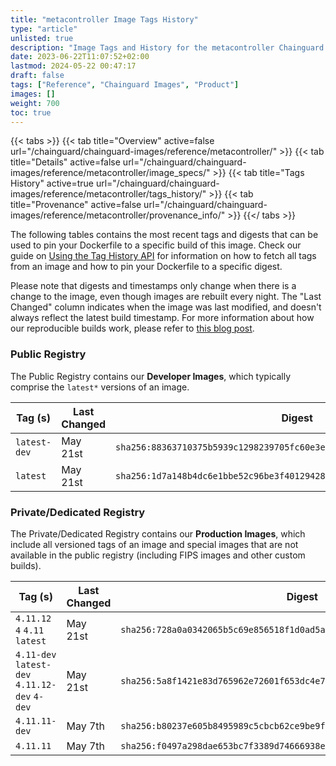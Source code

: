 ```yaml
---
title: "metacontroller Image Tags History"
type: "article"
unlisted: true
description: "Image Tags and History for the metacontroller Chainguard Image"
date: 2023-06-22T11:07:52+02:00
lastmod: 2024-05-22 00:47:17
draft: false
tags: ["Reference", "Chainguard Images", "Product"]
images: []
weight: 700
toc: true
---
```


{{< tabs >}}
{{< tab title="Overview" active=false url="/chainguard/chainguard-images/reference/metacontroller/" >}}
{{< tab title="Details" active=false url="/chainguard/chainguard-images/reference/metacontroller/image_specs/" >}}
{{< tab title="Tags History" active=true url="/chainguard/chainguard-images/reference/metacontroller/tags_history/" >}}
{{< tab title="Provenance" active=false url="/chainguard/chainguard-images/reference/metacontroller/provenance_info/" >}}
{{</ tabs >}}

The following tables contains the most recent tags and digests that can be used to pin your Dockerfile to a specific build of this image. Check our guide on [Using the Tag History API](/chainguard/chainguard-images/using-the-tag-history-api/) for information on how to fetch all tags from an image and how to pin your Dockerfile to a specific digest.

Please note that digests and timestamps only change when there is a change to the image, even though images are rebuilt every night. The "Last Changed" column indicates when the image was last modified, and doesn't always reflect the latest build timestamp. For more information about how our reproducible builds work, please refer to [this blog post](https://www.chainguard.dev/unchained/reproducing-chainguards-reproducible-image-builds).

### Public Registry
The Public Registry contains our **Developer Images**, which typically comprise the `latest*` versions of an image.

| Tag (s)       | Last Changed | Digest                                                                    |
|---------------|--------------|---------------------------------------------------------------------------|
|  `latest-dev` | May 21st     | `sha256:88363710375b5939c1298239705fc60e3e9b82b020ecded627029bb1b0b8d693` |
|  `latest`     | May 21st     | `sha256:1d7a148b4dc6e1bbe52c96be3f4012942849ff5aa58bac39fd28e79162bddd32` |


### Private/Dedicated Registry
The Private/Dedicated Registry contains our **Production Images**, which include all versioned tags of an image and special images that are not available in the public registry (including FIPS images and other custom builds).

| Tag (s)                                        | Last Changed | Digest                                                                    |
|------------------------------------------------|--------------|---------------------------------------------------------------------------|
|  `4.11.12` `4` `4.11` `latest`                 | May 21st     | `sha256:728a0a0342065b5c69e856518f1d0ad5a2ec9be3905af090864ddc55c2a5059b` |
|  `4.11-dev` `latest-dev` `4.11.12-dev` `4-dev` | May 21st     | `sha256:5a8f1421e83d765962e72601f653dc4e786db0100f13bb8ebb315294b3a54bd0` |
|  `4.11.11-dev`                                 | May 7th      | `sha256:b80237e605b8495989c5cbcb62ce9be9f31a1f576f9551af4a5679a150c67b00` |
|  `4.11.11`                                     | May 7th      | `sha256:f0497a298dae653bc7f3389d74666938e3e5f8186ee1a7e4c893d7b5633c28b5` |

